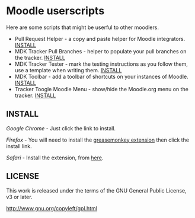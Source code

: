 Moodle userscripts
==================

Here are some scripts that might be userful to other moodlers.

- Pull Request Helper - a copy and paste helper for Moodle integrators. [INSTALL](https://github.com/danpoltawski/userscripts-moodle/raw/master/pull-request-helper.user.js)
- MDK Tracker Pull Branches - helper to populate your pull branches on the tracker. [INSTALL](https://github.com/FMCorz/userscripts-moodle/raw/master/mdk-tracker-pull-branches.user.js)
- MDK Tracker Tester - mark the testing instructions as you follow them, use a template when writing them. [INSTALL](https://github.com/FMCorz/userscripts-moodle/raw/master/mdk-tracker-tester.user.js)
- MDK Toolbar - add a toolbar of shortcuts on your instances of Moodle. [INSTALL](https://github.com/FMCorz/userscripts-moodle/raw/master/mdk-toolbar.user.js)
- Tracker Toogle Moodle Menu - show/hide the Moodle.org menu on the tracker. [INSTALL](https://github.com/FMCorz/userscripts-moodle/raw/master/tracker-toggle-moodle-menu.user.js)

INSTALL
-------

*Google Chrome* - Just click the link to install.

*Firefox* - You will need to install the [greasemonkey extension](https://addons.mozilla.org/en-US/firefox/addon/greasemonkey/) then click the install link.

*Safari* - Install the extension, from [here](https://dl.dropbox.com/u/5403781/extensions/pull-request-helper.safariextz).

LICENSE
-------

This work is released under the terms of the GNU General Public License, v3 or later.

http://www.gnu.org/copyleft/gpl.html
